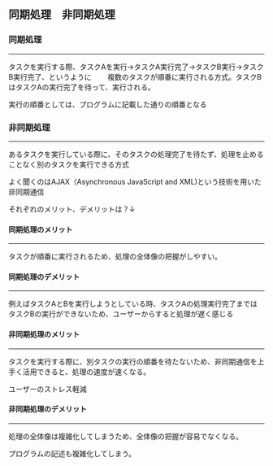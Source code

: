 ## 同期処理　非同期処理

### 同期処理
---

タスクを実行する際、タスクAを実行→タスクA実行完了→タスクB実行→タスクB実行完了、というように　　
複数のタスクが順番に実行される方式。タスクBはタスクAの実行完了を待って、実行される。

実行の順番としては、プログラムに記載した通りの順番となる

### 非同期処理
---

あるタスクを実行している際に、そのタスクの処理完了を待たず、処理を止めることなく別のタスクを実行できる方式

よく聞くのはAJAX（Asynchronous JavaScript and XML)という技術を用いた非同期通信

それぞれのメリット、デメリットは？↓

#### 同期処理のメリット
---

タスクが順番に実行されるため、処理の全体像の把握がしやすい。

#### 同期処理のデメリット
---

例えばタスクAとBを実行しようとしている時、タスクAの処理実行完了まではタスクBの実行ができないため、ユーザーからすると処理が遅く感じる

#### 非同期処理のメリット
---

タスクを実行する際に、別タスクの実行の順番を待たないため、非同期通信を上手く活用できると、処理の速度が速くなる。

ユーザーのストレス軽減

#### 非同期処理のデメリット
---

処理の全体像は複雑化してしまうため、全体像の把握が容易でなくなる。

プログラムの記述も複雑化してしまう。

